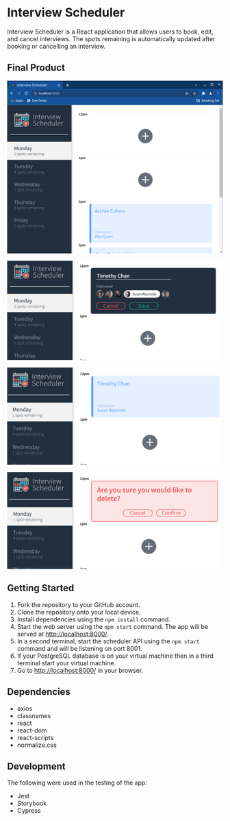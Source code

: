 # Interview Scheduler

Interview Scheduler is a React application that allows users to book, edit, and cancel interviews. The spots remaining is automatically updated after booking or cancelling an interview.

## Final Product

!["screenshot of main page"](https://github.com/timothy-chan2/scheduler/blob/master/docs/scheduler.png?raw=true)

!["screenshot of new filled form"](https://github.com/timothy-chan2/scheduler/blob/master/docs/appointment-form-new.png?raw=true)

!["screenshot of saved appointment"](https://github.com/timothy-chan2/scheduler/blob/master/docs/appointment-form-saved.png?raw=true)

!["screenshot of confirm delete"](https://github.com/timothy-chan2/scheduler/blob/master/docs/appointment-confirm-cancel.png?raw=true)

## Getting Started

1. Fork the repository to your GitHub account.
2. Clone the repository onto your local device.
3. Install dependencies using the `npm install` command.
4. Start the web server using the `npm start` command. The app will be served at <http://localhost:8000/>.
5. In a second terminal, start the scheduler API using the `npm start` command and will be listening on port 8001.
6. If your PostgreSQL database is on your virtual machine then in a third terminal start your virtual machine.
7. Go to <http://localhost:8000/> in your browser.

## Dependencies

- axios
- classnames
- react
- react-dom
- react-scripts
- normalize.css



## Development

The following were used in the testing of the app:

- Jest
- Storybook
- Cypress